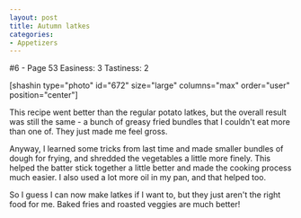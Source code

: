 ```yaml
---
layout: post
title: Autumn latkes
categories:
- Appetizers
---
```


#6 - Page 53
Easiness: 3
Tastiness: 2

[shashin type="photo" id="672" size="large" columns="max" order="user" position="center"]

This recipe went better than the regular potato latkes, but the overall result was still the same - a bunch of greasy fried bundles that I couldn't eat more than one of. They just made me feel gross.

Anyway, I learned some tricks from last time and made smaller bundles of dough for frying, and shredded the vegetables a little more finely. This helped the batter stick together a little better and made the cooking process much easier. I also used a lot more oil in my pan, and that helped too.

So I guess I can now make latkes if I want to, but they just aren't the right food for me. Baked fries and roasted veggies are much better!
